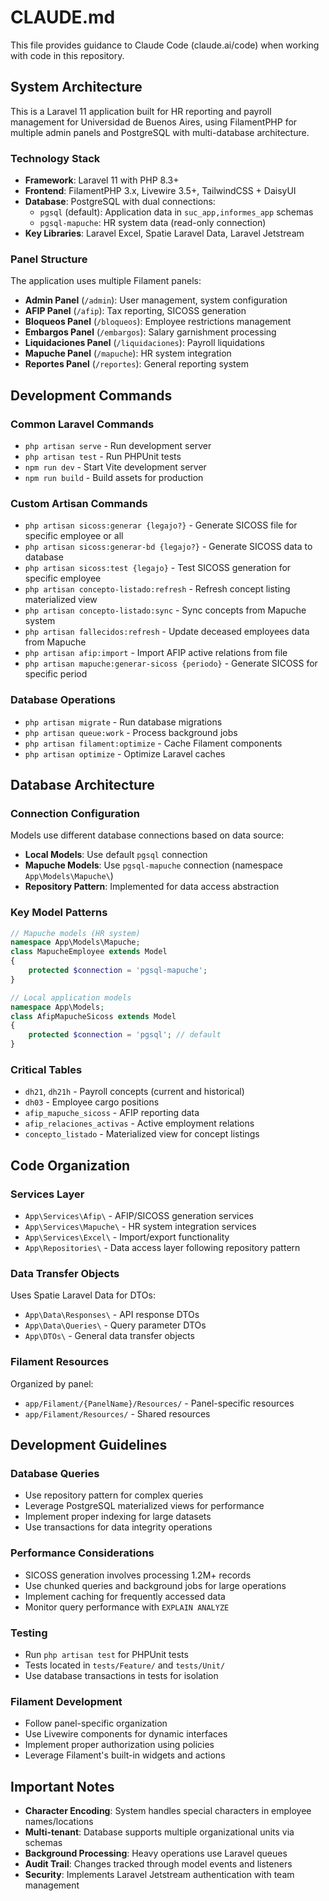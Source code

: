 # CLAUDE.md

This file provides guidance to Claude Code (claude.ai/code) when working with code in this repository.

## System Architecture

This is a Laravel 11 application built for HR reporting and payroll management for Universidad de Buenos Aires, using FilamentPHP for multiple admin panels and PostgreSQL with multi-database architecture.

### Technology Stack
- **Framework**: Laravel 11 with PHP 8.3+
- **Frontend**: FilamentPHP 3.x, Livewire 3.5+, TailwindCSS + DaisyUI
- **Database**: PostgreSQL with dual connections:
  - `pgsql` (default): Application data in `suc_app,informes_app` schemas
  - `pgsql-mapuche`: HR system data (read-only connection)
- **Key Libraries**: Laravel Excel, Spatie Laravel Data, Laravel Jetstream

### Panel Structure
The application uses multiple Filament panels:
- **Admin Panel** (`/admin`): User management, system configuration
- **AFIP Panel** (`/afip`): Tax reporting, SICOSS generation
- **Bloqueos Panel** (`/bloqueos`): Employee restrictions management  
- **Embargos Panel** (`/embargos`): Salary garnishment processing
- **Liquidaciones Panel** (`/liquidaciones`): Payroll liquidations
- **Mapuche Panel** (`/mapuche`): HR system integration
- **Reportes Panel** (`/reportes`): General reporting system

## Development Commands

### Common Laravel Commands
- `php artisan serve` - Run development server
- `php artisan test` - Run PHPUnit tests
- `npm run dev` - Start Vite development server
- `npm run build` - Build assets for production

### Custom Artisan Commands
- `php artisan sicoss:generar {legajo?}` - Generate SICOSS file for specific employee or all
- `php artisan sicoss:generar-bd {legajo?}` - Generate SICOSS data to database
- `php artisan sicoss:test {legajo}` - Test SICOSS generation for specific employee
- `php artisan concepto-listado:refresh` - Refresh concept listing materialized view
- `php artisan concepto-listado:sync` - Sync concepts from Mapuche system
- `php artisan fallecidos:refresh` - Update deceased employees data from Mapuche
- `php artisan afip:import` - Import AFIP active relations from file
- `php artisan mapuche:generar-sicoss {periodo}` - Generate SICOSS for specific period

### Database Operations
- `php artisan migrate` - Run database migrations
- `php artisan queue:work` - Process background jobs
- `php artisan filament:optimize` - Cache Filament components
- `php artisan optimize` - Optimize Laravel caches

## Database Architecture

### Connection Configuration
Models use different database connections based on data source:
- **Local Models**: Use default `pgsql` connection
- **Mapuche Models**: Use `pgsql-mapuche` connection (namespace `App\Models\Mapuche\`)
- **Repository Pattern**: Implemented for data access abstraction

### Key Model Patterns
```php
// Mapuche models (HR system)
namespace App\Models\Mapuche;
class MapucheEmployee extends Model 
{
    protected $connection = 'pgsql-mapuche';
}

// Local application models
namespace App\Models;
class AfipMapucheSicoss extends Model 
{
    protected $connection = 'pgsql'; // default
}
```

### Critical Tables
- `dh21`, `dh21h` - Payroll concepts (current and historical)
- `dh03` - Employee cargo positions
- `afip_mapuche_sicoss` - AFIP reporting data
- `afip_relaciones_activas` - Active employment relations
- `concepto_listado` - Materialized view for concept listings

## Code Organization

### Services Layer
- `App\Services\Afip\` - AFIP/SICOSS generation services
- `App\Services\Mapuche\` - HR system integration services
- `App\Services\Excel\` - Import/export functionality
- `App\Repositories\` - Data access layer following repository pattern

### Data Transfer Objects
Uses Spatie Laravel Data for DTOs:
- `App\Data\Responses\` - API response DTOs
- `App\Data\Queries\` - Query parameter DTOs
- `App\DTOs\` - General data transfer objects

### Filament Resources
Organized by panel:
- `app/Filament/{PanelName}/Resources/` - Panel-specific resources
- `app/Filament/Resources/` - Shared resources

## Development Guidelines

### Database Queries
- Use repository pattern for complex queries
- Leverage PostgreSQL materialized views for performance
- Implement proper indexing for large datasets
- Use transactions for data integrity operations

### Performance Considerations  
- SICOSS generation involves processing 1.2M+ records
- Use chunked queries and background jobs for large operations
- Implement caching for frequently accessed data
- Monitor query performance with `EXPLAIN ANALYZE`

### Testing
- Run `php artisan test` for PHPUnit tests
- Tests located in `tests/Feature/` and `tests/Unit/`
- Use database transactions in tests for isolation

### Filament Development
- Follow panel-specific organization
- Use Livewire components for dynamic interfaces
- Implement proper authorization using policies
- Leverage Filament's built-in widgets and actions

## Important Notes

- **Character Encoding**: System handles special characters in employee names/locations
- **Multi-tenant**: Database supports multiple organizational units via schemas
- **Background Processing**: Heavy operations use Laravel queues
- **Audit Trail**: Changes tracked through model events and listeners
- **Security**: Implements Laravel Jetstream authentication with team management